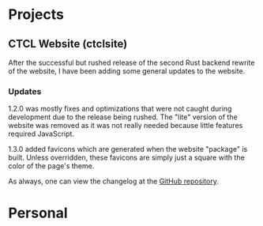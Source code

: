 # Projects

## CTCL Website (ctclsite)
After the successful but rushed release of the second Rust backend rewrite of the website, I have been adding some general updates to the website.

### Updates
1.2.0 was mostly fixes and optimizations that were not caught during development due to the release being rushed. The "lite" version of the website was removed as it was not really needed because little features required JavaScript. 

1.3.0 added favicons which are generated when the website "package" is built. Unless overridden, these favicons are simply just a square with the color of the page's theme. 

As always, one can view the changelog at the [GitHub repository](https://github.com/ctcl-bregis/ctclsite-rust/blob/main/RELEASES.md).

# Personal
